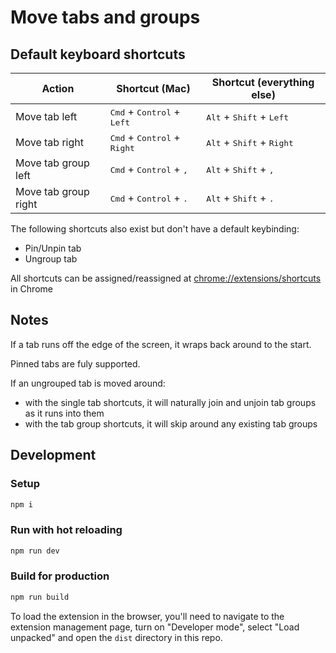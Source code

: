 # Move tabs and groups

## Default keyboard shortcuts

| Action               | Shortcut (Mac)                                         | Shortcut (everything else)                           |
| -------------------- | ------------------------------------------------------ | ---------------------------------------------------- |
| Move tab left        | <kbd>Cmd</kbd> + <kbd>Control</kbd> + <kbd>Left</kbd>  | <kbd>Alt</kbd> + <kbd>Shift</kbd> + <kbd>Left</kbd>  |
| Move tab right       | <kbd>Cmd</kbd> + <kbd>Control</kbd> + <kbd>Right</kbd> | <kbd>Alt</kbd> + <kbd>Shift</kbd> + <kbd>Right</kbd> |
| Move tab group left  | <kbd>Cmd</kbd> + <kbd>Control</kbd> + <kbd>,</kbd>     | <kbd>Alt</kbd> + <kbd>Shift</kbd> + <kbd>,</kbd>     |
| Move tab group right | <kbd>Cmd</kbd> + <kbd>Control</kbd> + <kbd>.</kbd>     | <kbd>Alt</kbd> + <kbd>Shift</kbd> + <kbd>.</kbd>     |

The following shortcuts also exist but don't have a default keybinding:

- Pin/Unpin tab
- Ungroup tab

All shortcuts can be assigned/reassigned at
[chrome://extensions/shortcuts](chrome://extensions/shortcuts) in Chrome

## Notes

If a tab runs off the edge of the screen, it wraps back around to the start.

Pinned tabs are fuly supported.

If an ungrouped tab is moved around:

- with the single tab shortcuts, it will naturally join and unjoin tab groups as
  it runs into them
- with the tab group shortcuts, it will skip around any existing tab groups

## Development

### Setup

```sh
npm i
```

### Run with hot reloading

```sh
npm run dev
```

### Build for production

```sh
npm run build
```

To load the extension in the browser, you'll need to navigate to the extension
management page, turn on "Developer mode", select "Load unpacked" and open the
`dist` directory in this repo.
